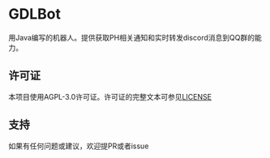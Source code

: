 # GDLBot
用Java编写的机器人。提供获取PH相关通知和实时转发discord消息到QQ群的能力。

## 许可证
本项目使用AGPL-3.0许可证。许可证的完整文本可参见[LICENSE](https://github.com/RazeSoldier/gdlbot/blob/master/LICENSE)

## 支持
如果有任何问题或建议，欢迎提PR或者issue